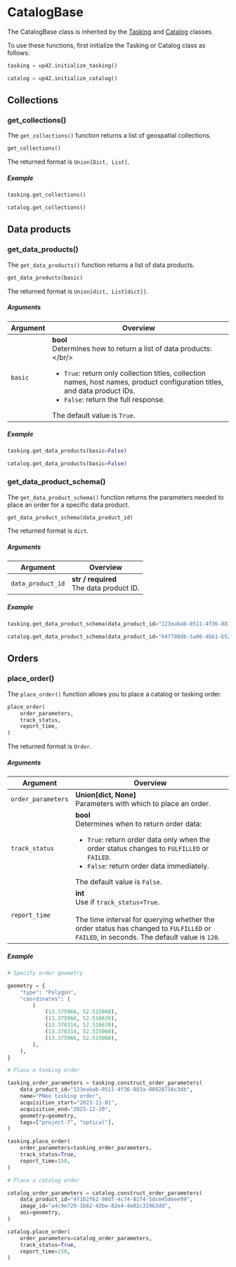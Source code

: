 # CatalogBase

The CatalogBase class is inherited by the [Tasking](tasking-reference.md) and [Catalog](catalog-reference.md) classes.

To use these functions, first initialize the Tasking or Catalog class as follows:

```python
tasking = up42.initialize_tasking()

catalog = up42.initialize_catalog()
```

## Collections

### get_collections()

The `get_collections()` function returns a list of geospatial collections.

```python
get_collections()
```

The returned format is `Union[Dict, List]`.

<h5> Example </h5>

```python
tasking.get_collections()

catalog.get_collections()
```

## Data products

### get_data_products()

The `get_data_products()` function returns a list of data products.

```python
get_data_products(basic)
```

The returned format is `Union[dict, List[dict]]`.

<h5> Arguments </h5>

| Argument | Overview                                                                                                                                                                                                                                                                              |
| -------- | ------------------------------------------------------------------------------------------------------------------------------------------------------------------------------------------------------------------------------------------------------------------------------------- |
| `basic`  | **bool**<br/>Determines how to return a list of data products:</br/><ul><li>`True`: return only collection titles, collection names, host names, product configuration titles, and data product IDs.</li><li>`False`: return the full response.</li></ul>The default value is `True`. |

<h5> Example </h5>

```python
tasking.get_data_products(basic=False)

catalog.get_data_products(basic=False)
```

### get_data_product_schema()

The `get_data_product_schema()` function returns the parameters needed to place an order for a specific data product.

```python
get_data_product_schema(data_product_id)
```

The returned format is `dict`.

<h5> Arguments </h5>

| Argument          | Overview                                    |
| ----------------- | ------------------------------------------- |
| `data_product_id` | **str / required**<br/>The data product ID. |

<h5> Example </h5>

```python
tasking.get_data_product_schema(data_product_id="123eabab-0511-4f36-883a-80928716c3db")

catalog.get_data_product_schema(data_product_id="647780db-5a06-4b61-b525-577a8b68bb54")
```

## Orders

### place_order()

The `place_order()` function allows you to place a catalog or tasking order.

```python
place_order(
    order_parameters,
    track_status,
    report_time,
)
```

The returned format is `Order`.

<h5> Arguments </h5>

| Argument           | Overview                                                                                                                                                                                                                                      |
| ------------------ | --------------------------------------------------------------------------------------------------------------------------------------------------------------------------------------------------------------------------------------------- |
| `order_parameters` | **Union[dict, None]**<br/>Parameters with which to place an order.                                                                                                                                                                            |
| `track_status`     | **bool**<br/>Determines when to return order data:</p><ul><li>`True`: return order data only when the order status changes to `FULFILLED` or `FAILED`.</li><li>`False`: return order data immediately.</li></ul>The default value is `False`. |
| `report_time`      | **int**<br/>Use if `track_status=True`.<br/><br/>The time interval for querying whether the order status has changed to `FULFILLED` or `FAILED`, in seconds. The default value is `120`.                                                      |

<h5> Example </h5>

```python
# Specify order geometry

geometry = {
    "type": "Polygon",
    "coordinates": (
        (
            (13.375966, 52.515068),
            (13.375966, 52.516639),
            (13.378314, 52.516639),
            (13.378314, 52.515068),
            (13.375966, 52.515068),
        ),
    ),
}

# Place a tasking order

tasking_order_parameters = tasking.construct_order_parameters(
    data_product_id="123eabab-0511-4f36-883a-80928716c3db",
    name="PNeo tasking order",
    acquisition_start="2023-11-01",
    acquisition_end="2023-12-20",
    geometry=geometry,
    tags=["project-7", "optical"],
)

tasking.place_order(
    order_parameters=tasking_order_parameters,
    track_status=True,
    report_time=150,
)

# Place a catalog order

catalog_order_parameters = catalog.construct_order_parameters(
    data_product_id="4f1b2f62-98df-4c74-81f4-5dce45deee99",
    image_id="a4c9e729-1b62-43be-82e4-4e02c31963dd",
    aoi=geometry,
)

catalog.place_order(
    order_parameters=catalog_order_parameters,
    track_status=True,
    report_time=150,
)
```
